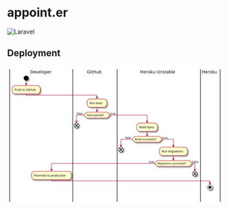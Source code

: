 # appoint.er
![Laravel](https://github.com/appoint-er/htwg-web-tech-dynamic/workflows/Laravel/badge.svg)

## Deployment
![Deployment diagram](.github/resources/deployment.svg)


